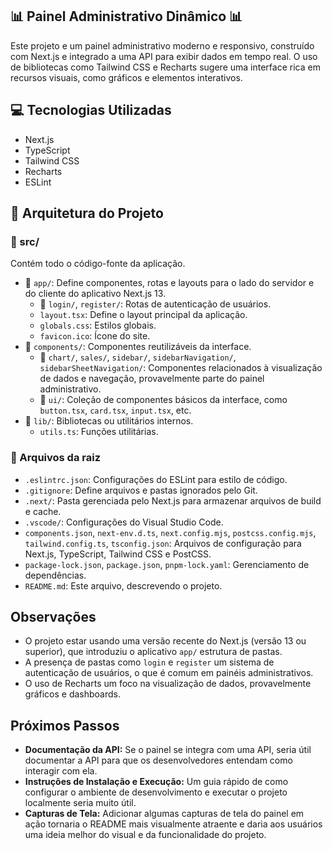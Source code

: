 ##  📊 Painel Administrativo Dinâmico 📊 

Este projeto e um painel administrativo moderno e responsivo, construído com Next.js e integrado a uma API para exibir dados em tempo real. O uso de bibliotecas como Tailwind CSS e Recharts sugere uma interface rica em recursos visuais, como gráficos e elementos interativos.

##  💻 Tecnologias Utilizadas

- Next.js
- TypeScript
- Tailwind CSS
- Recharts
- ESLint

## 📂 Arquitetura do Projeto

### 📁 src/

Contém todo o código-fonte da aplicação.

- 📁 `app/`: Define componentes, rotas e layouts para o lado do servidor e do cliente do aplicativo Next.js 13.
    - 📁 `login/`, `register/`: Rotas de autenticação de usuários.
    - `layout.tsx`: Define o layout principal da aplicação.
    - `globals.css`: Estilos globais.
    - `favicon.ico`: Ícone do site.
- 📁 `components/`: Componentes reutilizáveis da interface.
    - 📁 `chart/`, `sales/`, `sidebar/`, `sidebarNavigation/`, `sidebarSheetNavigation/`: Componentes relacionados à visualização de dados e navegação, provavelmente parte do painel administrativo.
    - 📁 `ui/`: Coleção de componentes básicos da interface, como `button.tsx`, `card.tsx`, `input.tsx`, etc. 
- 📁 `lib/`: Bibliotecas ou utilitários internos.
    - `utils.ts`: Funções utilitárias.

### 📄 Arquivos da raiz

- `.eslintrc.json`: Configurações do ESLint para estilo de código.
- `.gitignore`: Define arquivos e pastas ignorados pelo Git.
- `.next/`: Pasta gerenciada pelo Next.js para armazenar arquivos de build e cache.
- `.vscode/`: Configurações do Visual Studio Code.
- `components.json`, `next-env.d.ts`, `next.config.mjs`, `postcss.config.mjs`, `tailwind.config.ts`, `tsconfig.json`: Arquivos de configuração para Next.js, TypeScript, Tailwind CSS e PostCSS.
- `package-lock.json`, `package.json`, `pnpm-lock.yaml`: Gerenciamento de dependências. 
- `README.md`: Este arquivo, descrevendo o projeto.

## Observações

- O projeto estar usando uma versão recente do Next.js (versão 13 ou superior), que introduziu o aplicativo `app/` estrutura de pastas.
- A presença de pastas como `login` e `register` um sistema de autenticação de usuários, o que é comum em painéis administrativos.
- O uso de Recharts um foco na visualização de dados, provavelmente gráficos e dashboards.

## Próximos Passos

- **Documentação da API:** Se o painel se integra com uma API, seria útil documentar a API para que os desenvolvedores entendam como interagir com ela.
- **Instruções de Instalação e Execução:** Um guia rápido de como configurar o ambiente de desenvolvimento e executar o projeto localmente seria muito útil. 
- **Capturas de Tela:** Adicionar algumas capturas de tela do painel em ação tornaria o README mais visualmente atraente e daria aos usuários uma ideia melhor do visual e da funcionalidade do projeto. 
